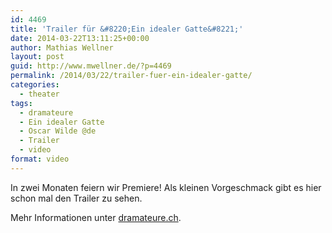 ```yaml
---
id: 4469
title: 'Trailer für &#8220;Ein idealer Gatte&#8221;'
date: 2014-03-22T13:11:25+00:00
author: Mathias Wellner
layout: post
guid: http://www.mwellner.de/?p=4469
permalink: /2014/03/22/trailer-fuer-ein-idealer-gatte/
categories:
  - theater
tags:
  - dramateure
  - Ein idealer Gatte
  - Oscar Wilde @de
  - Trailer
  - video
format: video
---
```

In zwei Monaten feiern wir Premiere! Als kleinen Vorgeschmack gibt es hier schon mal den Trailer zu sehen.



Mehr Informationen unter [dramateure.ch](http://dramateure.ch/wordpress/produktionen/ein-idealer-gatte/).